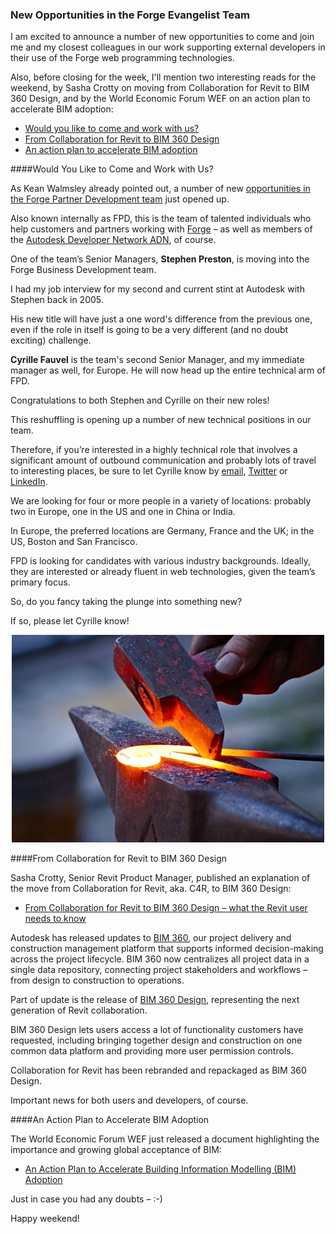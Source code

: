 <head>
<meta http-equiv="Content-Type" content="text/html; charset=utf-8">
<link rel="stylesheet" type="text/css" href="bc.css">
<!--
<script src="run_prettify.js" type="text/javascript"></script>
<script src="https://google-code-prettify.googlecode.com/svn/loader/run_prettify.js" type="text/javascript"></script>
-->
</head>

<!---

- [Opportunities in the Forge team](http://www.keanw.com/2018/04/opportunities-in-the-forge-team.html)

- WEF World Economic Forum
  [An Action Plan to Accelerate Building Information Modeling (BIM) Adoption](http://www3.weforum.org/docs/WEF_Accelerating_BIM_Adoption_Action_Plan.pdf)
  
- [From Collaboration for Revit to BIM 360 Design — what the Revit user needs to know](http://blogs.autodesk.com/revit/2018/04/24/from-collaboration-for-revit-to-bim-360-design-what-the-revit-user-needs-to-know)
  by Sasha Crotty
  Autodesk has released updates to [BIM 360](https://bim360.autodesk.com), our project delivery and construction management platform that supports informed decision-making across the project lifecycle.  BIM 360 now centralizes all project data in a single data repository, connecting project stakeholders and workflows – from design to construction to operations.
  Part of update is the release of [BIM 360 Design](https://info.bim360.autodesk.com/bim-360-design), representing the next gen of Revit collaboration. BIM 360 Design lets users access a lot of functionality customers have requested, including bringing together design and construction on one common data platform and providing more user permission controls.
  Collaboration for Revit has been rebranded and repackaged as BIM 360 Design.

 @AutodeskRevit #RevitAPI #bim #dynamobim @AutodeskForge #ForgeDevCon 

I am excited to announce a number of new opportunities to come and join me and my closest colleagues in our work supporting external developers in their use of the Forge web programming technologies.
Also, before closing for the week, I'll mention two interesting reads for the weekend, by Sasha Crotty on moving from Collaboration for Revit to BIM 360 Design, and by the World Economic Forum WEF on an action plan to accelerate BIM adoption
&ndash; Would you like to come and work with us?
&ndash; From Collaboration for Revit to BIM 360 Design
&ndash; An action plan to accelerate BIM adoption...

--->

### New Opportunities in the Forge Evangelist Team

I am excited to announce a number of new opportunities to come and join me and my closest colleagues in our work supporting external developers in their use of the Forge web programming technologies.

Also, before closing for the week, I'll mention two interesting reads for the weekend, by Sasha Crotty on moving from Collaboration for Revit to BIM 360 Design, and by the World Economic Forum WEF on an action plan to accelerate BIM adoption:

- [Would you like to come and work with us?](#2) 
- [From Collaboration for Revit to BIM 360 Design](#3) 
- [An action plan to accelerate BIM adoption](#4) 


####<a name="2"></a>Would You Like to Come and Work with Us?

As Kean Walmsley already pointed out, a number of
new [opportunities in the Forge Partner Development team](http://www.keanw.com/2018/04/opportunities-in-the-forge-team.html) just
opened up.

Also known internally as FPD, this is the team of talented individuals who help customers and partners working
with [Forge](http://forge.autodesk.com) &ndash;
as well as members of the [Autodesk Developer Network ADN](http://autodesk.com/adn), of course.

One of the team’s Senior Managers, <b>Stephen Preston</b>, is moving into the Forge Business Development team.

I had my job interview for my second and current stint at Autodesk with Stephen back in 2005.

His new title will have just a one word's difference from the previous one, even if the role in itself is going to be a very different (and no doubt exciting) challenge.

<b>Cyrille Fauvel</b> is the team's second Senior Manager, and my immediate manager as well, for Europe.
He will now head up the entire technical arm of FPD.

Congratulations to both Stephen and Cyrille on their new roles!

This reshuffling is opening up a number of new technical positions in our team.

Therefore, if you’re interested in a highly technical role that involves a significant amount of outbound communication and probably lots of travel to interesting places, be sure to let Cyrille know
by [email](mailto:cyrille.fauvel@autodesk.com),
[Twitter](https://twitter.com/FAUVELCyrille)
or [LinkedIn](https://www.linkedin.com/in/cyrillefauvel).

We are looking for four or more people in a variety of locations: probably two in Europe, one in the US and one in China or India.

In Europe, the preferred locations are Germany, France and the UK; in the US, Boston and San Francisco.

FPD is looking for candidates with various industry backgrounds.
Ideally, they are interested or already fluent in web technologies, given the team’s primary focus.

So, do you fancy taking the plunge into something new?

If so, please let Cyrille know!

<center>
<img src="img/forging_ahead.jpg" alt="Forging ahead" width="500"/>
</center>


####<a name="3"></a>From Collaboration for Revit to BIM 360 Design

Sasha Crotty, Senior Revit Product Manager, published an explanation of the move from Collaboration for Revit, aka. C4R, to BIM 360 Design:

- [From Collaboration for Revit to BIM 360 Design &ndash; what the Revit user needs to know](http://blogs.autodesk.com/revit/2018/04/24/from-collaboration-for-revit-to-bim-360-design-what-the-revit-user-needs-to-know)

Autodesk has released updates to [BIM 360](https://bim360.autodesk.com), our project delivery and construction management platform that supports informed decision-making across the project lifecycle.  BIM 360 now centralizes all project data in a single data repository, connecting project stakeholders and workflows &ndash; from design to construction to operations.

Part of update is the release of [BIM 360 Design](https://info.bim360.autodesk.com/bim-360-design), representing the next generation of Revit collaboration.

BIM 360 Design lets users access a lot of functionality customers have requested, including bringing together design and construction on one common data platform and providing more user permission controls.

Collaboration for Revit has been rebranded and repackaged as BIM 360 Design.

Important news for both users and developers, of course.


####<a name="4"></a>An Action Plan to Accelerate BIM Adoption

The World Economic Forum WEF just released a document highlighting the importance and growing global acceptance of BIM:

- [An Action Plan to Accelerate Building Information Modelling (BIM) Adoption](http://www3.weforum.org/docs/WEF_Accelerating_BIM_Adoption_Action_Plan.pdf)
  
Just in case you had any doubts &ndash; :-)

Happy weekend!
